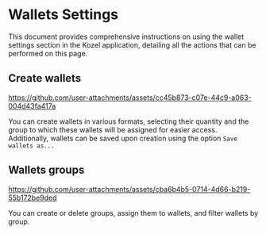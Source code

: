# Wallets Settings

This document provides comprehensive instructions on using the wallet settings section in the Kozel application, detailing all the actions that can be performed on this page.

## Create wallets

https://github.com/user-attachments/assets/cc45b873-c07e-44c9-a063-004d43fa417a

You can create wallets in various formats, selecting their quantity and the group to which these wallets will be assigned for easier access. Additionally, wallets can be saved upon creation using the option `Save wallets as...`

## Wallets groups

https://github.com/user-attachments/assets/cba6b4b5-0714-4d66-b219-55b172be9ded

You can create or delete groups, assign them to wallets, and filter wallets by group.


